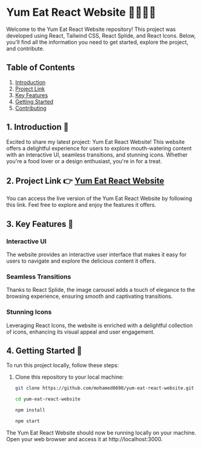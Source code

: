 # Yum Eat React Website 🚀🍔🍕🥗

Welcome to the Yum Eat React Website repository! This project was developed using React, Tailwind CSS, React Splide, and React Icons. Below, you'll find all the information you need to get started, explore the project, and contribute.

## Table of Contents

1. [Introduction](#introduction)
2. [Project Link](#project-link)
3. [Key Features](#key-features)
4. [Getting Started](#getting-started)
5. [Contributing](#contributing)

## 1. Introduction 🎉

Excited to share my latest project: Yum Eat React Website! This website offers a delightful experience for users to explore mouth-watering content with an interactive UI, seamless transitions, and stunning icons. Whether you're a food lover or a design enthusiast, you're in for a treat.

## 2. Project Link 👉 [Yum Eat React Website](https://lnkd.in/dxZnsS3H)

You can access the live version of the Yum Eat React Website by following this link. Feel free to explore and enjoy the features it offers.

## 3. Key Features 🌟

### Interactive UI
The website provides an interactive user interface that makes it easy for users to navigate and explore the delicious content it offers.

### Seamless Transitions
Thanks to React Splide, the image carousel adds a touch of elegance to the browsing experience, ensuring smooth and captivating transitions.

### Stunning Icons
Leveraging React Icons, the website is enriched with a delightful collection of icons, enhancing its visual appeal and user engagement.

## 4. Getting Started 🚀

To run this project locally, follow these steps:

1. Clone this repository to your local machine:

   ```bash
   git clone https://github.com/mohamed0690/yum-eat-react-website.git
   ```
   ```bash
   cd yum-eat-react-website
      ```
    ```bash
   npm install
      ```
    ```bash
   npm start
      ```
The Yum Eat React Website should now be running locally on your machine. Open your web browser and access it at http://localhost:3000.
